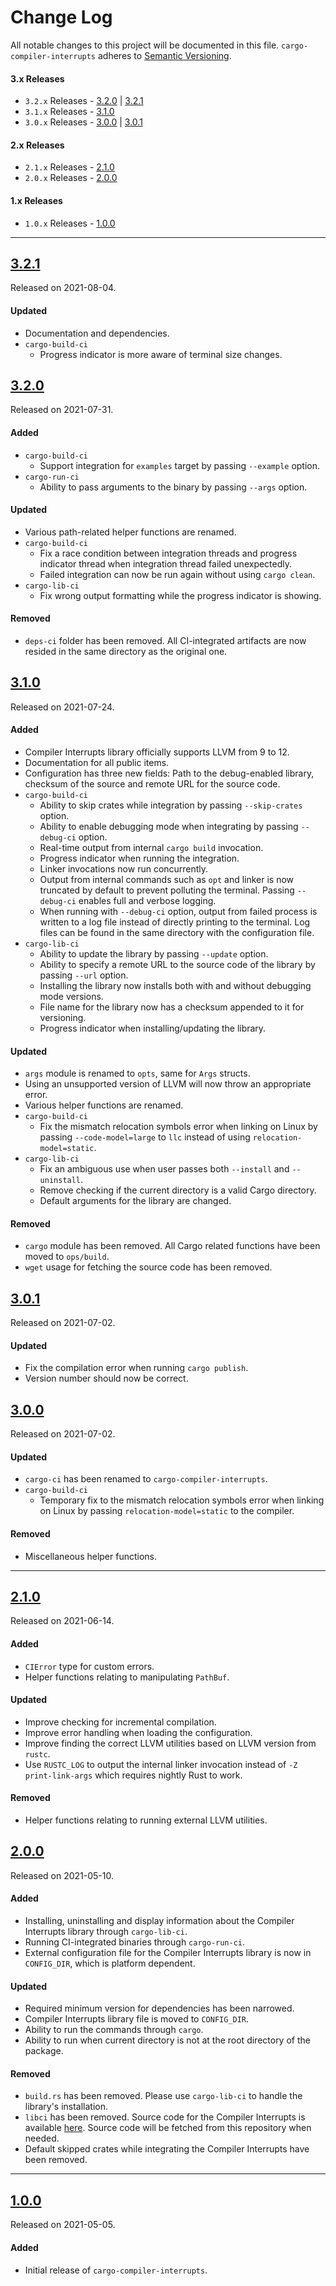# Change Log

All notable changes to this project will be documented in this file. `cargo-compiler-interrupts` adheres to [Semantic Versioning](https://semver.org/).

#### 3.x Releases

- `3.2.x` Releases - [3.2.0](#320) | [3.2.1](#321)
- `3.1.x` Releases - [3.1.0](#310)
- `3.0.x` Releases - [3.0.0](#300) | [3.0.1](#301)

#### 2.x Releases

- `2.1.x` Releases - [2.1.0](#210)
- `2.0.x` Releases - [2.0.0](#200)

#### 1.x Releases

- `1.0.x` Releases - [1.0.0](#100)

---

## [3.2.1](https://github.com/bitslab/cargo-compiler-interrupts/releases/tag/3.2.1)

Released on 2021-08-04.

#### Updated

- Documentation and dependencies.
- `cargo-build-ci`
  - Progress indicator is more aware of terminal size changes.

## [3.2.0](https://github.com/bitslab/cargo-compiler-interrupts/releases/tag/3.2.0)

Released on 2021-07-31.

#### Added

- `cargo-build-ci`
  - Support integration for `examples` target by passing `--example` option.
- `cargo-run-ci`
  - Ability to pass arguments to the binary by passing `--args` option.

#### Updated

- Various path-related helper functions are renamed.
- `cargo-build-ci`
  - Fix a race condition between integration threads and progress indicator thread when integration thread failed unexpectedly.
  - Failed integration can now be run again without using `cargo clean`.
- `cargo-lib-ci`
  - Fix wrong output formatting while the progress indicator is showing.

#### Removed

- `deps-ci` folder has been removed. All CI-integrated artifacts are now resided in the same directory as the original one.

## [3.1.0](https://github.com/bitslab/cargo-compiler-interrupts/releases/tag/3.1.0)

Released on 2021-07-24.

#### Added

- Compiler Interrupts library officially supports LLVM from 9 to 12.
- Documentation for all public items.
- Configuration has three new fields: Path to the debug-enabled library, checksum of the source and remote URL for the source code.
- `cargo-build-ci`
  - Ability to skip crates while integration by passing `--skip-crates` option.
  - Ability to enable debugging mode when integrating by passing `--debug-ci` option.
  - Real-time output from internal `cargo build` invocation.
  - Progress indicator when running the integration.
  - Linker invocations now run concurrently.
  - Output from internal commands such as `opt` and linker is now truncated by default to prevent polluting the terminal. Passing `--debug-ci` enables full and verbose logging.
  - When running with `--debug-ci` option, output from failed process is written to a log file instead of directly printing to the terminal. Log files can be found in the same directory with the configuration file.
- `cargo-lib-ci`
  - Ability to update the library by passing `--update` option.
  - Ability to specify a remote URL to the source code of the library by passing `--url` option.
  - Installing the library now installs both with and without debugging mode versions.
  - File name for the library now has a checksum appended to it for versioning.
  - Progress indicator when installing/updating the library.

#### Updated

- `args` module is renamed to `opts`, same for `Args` structs.
- Using an unsupported version of LLVM will now throw an appropriate error.
- Various helper functions are renamed.
- `cargo-build-ci`
  - Fix the mismatch relocation symbols error when linking on Linux by passing `--code-model=large` to `llc` instead of using `relocation-model=static`.
- `cargo-lib-ci`
  - Fix an ambiguous use when user passes both `--install` and `--uninstall`.
  - Remove checking if the current directory is a valid Cargo directory.
  - Default arguments for the library are changed.

#### Removed

- `cargo` module has been removed. All Cargo related functions have been moved to `ops/build`.
- `wget` usage for fetching the source code has been removed.

## [3.0.1](https://github.com/bitslab/cargo-compiler-interrupts/releases/tag/3.0.1)

Released on 2021-07-02.

#### Updated

- Fix the compilation error when running `cargo publish`.
- Version number should now be correct.

## [3.0.0](https://github.com/bitslab/cargo-compiler-interrupts/releases/tag/3.0.0)

Released on 2021-07-02.

#### Updated

- `cargo-ci` has been renamed to `cargo-compiler-interrupts`.
- `cargo-build-ci`
  - Temporary fix to the mismatch relocation symbols error when linking on Linux by passing `relocation-model=static` to the compiler.

#### Removed

- Miscellaneous helper functions.

---

## [2.1.0](https://github.com/bitslab/cargo-compiler-interrupts/releases/tag/2.1.0)

Released on 2021-06-14.

#### Added

- `CIError` type for custom errors.
- Helper functions relating to manipulating `PathBuf`.

#### Updated

- Improve checking for incremental compilation.
- Improve error handling when loading the configuration.
- Improve finding the correct LLVM utilities based on LLVM version from `rustc`.
- Use `RUSTC_LOG` to output the internal linker invocation instead of `-Z print-link-args` which requires nightly Rust to work.

#### Removed

- Helper functions relating to running external LLVM utilities.

## [2.0.0](https://github.com/bitslab/cargo-compiler-interrupts/releases/tag/2.0.0)

Released on 2021-05-10.

#### Added

- Installing, uninstalling and display information about the Compiler Interrupts library through `cargo-lib-ci`.
- Running CI-integrated binaries through `cargo-run-ci`.
- External configuration file for the Compiler Interrupts library is now in `CONFIG_DIR`, which is platform dependent.

#### Updated

- Required minimum version for dependencies has been narrowed.
- Compiler Interrupts library file is moved to `CONFIG_DIR`.
- Ability to run the commands through `cargo`.
- Ability to run when current directory is not at the root directory of the package.

#### Removed

- `build.rs` has been removed. Please use `cargo-lib-ci` to handle the library's installation.
- `libci` has been removed. Source code for the Compiler Interrupts is available [here](https://github.com/bitslab/CompilerInterrupts). Source code will be fetched from this repository when needed.
- Default skipped crates while integrating the Compiler Interrupts have been removed.

---

## [1.0.0](https://github.com/bitslab/cargo-compiler-interrupts/releases/tag/1.0.0)

Released on 2021-05-05.

#### Added

- Initial release of `cargo-compiler-interrupts`.
